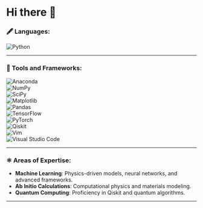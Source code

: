 # Hi there 👋

### 🖋️ Languages:

![Python](https://img.shields.io/badge/Python-blue?style=flat&logo=python&logoColor=white)

---

### 🚀 Tools and Frameworks:

![Anaconda](https://img.shields.io/badge/Anaconda-44A833?style=flat&logo=anaconda&logoColor=white)  
![NumPy](https://img.shields.io/badge/NumPy-013243?style=flat&logo=numpy&logoColor=white)  
![SciPy](https://img.shields.io/badge/SciPy-8CAAE6?style=flat&logo=scipy&logoColor=white)  
![Matplotlib](https://img.shields.io/badge/Matplotlib-11557C?style=flat&logo=matplotlib&logoColor=white)  
![Pandas](https://img.shields.io/badge/Pandas-150458?style=flat&logo=pandas&logoColor=white)  
![TensorFlow](https://img.shields.io/badge/TensorFlow-FF6F00?style=flat&logo=tensorflow&logoColor=white)  
![PyTorch](https://img.shields.io/badge/PyTorch-EE4C2C?style=flat&logo=pytorch&logoColor=white)  
![Qiskit](https://img.shields.io/badge/Qiskit-532C7D?style=flat&logo=qiskit&logoColor=white)  
![Vim](https://img.shields.io/badge/Vim-019733?style=flat&logo=vim&logoColor=white)  
![Visual Studio Code](https://img.shields.io/badge/Visual%20Studio%20Code-007ACC?style=flat&logo=visualstudiocode&logoColor=white)

---

### ⚛️ Areas of Expertise:

- **Machine Learning**: Physics-driven models, neural networks, and advanced frameworks.  
- **Ab Initio Calculations**: Computational physics and materials modeling.  
- **Quantum Computing**: Proficiency in Qiskit and quantum algorithms.

---

